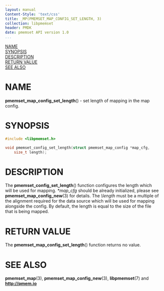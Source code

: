 ```yaml
---
layout: manual
Content-Style: 'text/css'
title: _MP(PMEMSET_MAP_CONFIG_SET_LENGTH, 3)
collection: libpmemset
header: PMDK
date: pmemset API version 1.0
...
```


[comment]: <> (SPDX-License-Identifier: BSD-3-Clause)
[comment]: <> (Copyright 2021, Intel Corporation)

[comment]: <> (pmemset_map_config_set_length.3 -- man page for pmemset_map_config_set_length)

[NAME](#name)<br />
[SYNOPSIS](#synopsis)<br />
[DESCRIPTION](#description)<br />
[RETURN VALUE](#return-value)<br />
[SEE ALSO](#see-also)<br />

# NAME #

**pmemset_map_config_set_length**() - set length of mapping in the map config.

# SYNOPSIS #

```c
#include <libpmemset.h>

void pmemset_config_set_length(struct pmemset_map_config *map_cfg,
	size_t length);
```

# DESCRIPTION #

The **pmemset_config_set_length**() function configures the length which will be used
for mapping. *\*map_cfg* should be already initialized, please see **pmemset_map_config_new**(3)
for details. The *\length* must be a multiple of the alignment required for the data
source which will be used for mapping alongside the config.
By default, the length is equal to the size of the file that is being mapped.

# RETURN VALUE

The **pmemset_map_config_set_length**() function returns no value.

# SEE ALSO #

**pmemset_map**(3), **pmemset_map_config_new**(3), **libpmemset**(7) and **<http://pmem.io>**
